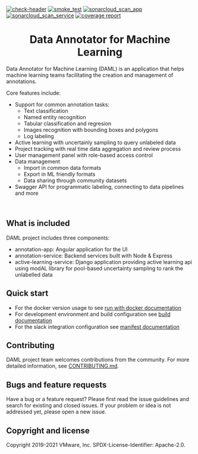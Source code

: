 [![check-header](https://github.com/vmware/data-annotator-for-machine-learning/actions/workflows/check-header.yml/badge.svg?branch=master&event=push)](https://github.com/vmware/data-annotator-for-machine-learning/actions/workflows/check-header.yml)
[![smoke_test](https://github.com/vmware/data-annotator-for-machine-learning/actions/workflows/smoke_test.yml/badge.svg?branch=master)](https://github.com/vmware/data-annotator-for-machine-learning/actions/workflows/smoke_test.yml)
[![sonarcloud_scan_app](https://github.com/vmware/data-annotator-for-machine-learning/actions/workflows/sonarcloud_scan_app.yml/badge.svg)](https://sonarcloud.io/organizations/vmware-daml/projects?search=annotation-app&sort=-analysis_date)
[![sonarcloud_scan_service](https://github.com/vmware/data-annotator-for-machine-learning/actions/workflows/sonarcloud_scan_service.yml/badge.svg)](https://sonarcloud.io/organizations/vmware-daml/projects?search=service&sort=-analysis_date)
[![coverage report](https://avatars.githubusercontent.com/in/12526?s=20&v=4 "You can find the coverage report here")](https://sonarcloud.io/dashboard?id=vmware-daml-annotation-app)

<div align='center'> <h1>Data Annotator for Machine Learning</h1> </div>

Data Annotator for Machine Learning (DAML) is an application that helps machine learning teams facilitating the creation and management of annotations.

Core features include:

- Support for common annotation tasks:
  - Text classification
  - Named entity recognition
  - Tabular classification and regresion
  - Images recognition with bounding boxes and polygons
  - Log labeling
- Active learning with uncertainly sampling to query unlabeled data
- Project tracking with real time data aggregation and review process
- User management panel with role-based access control
- Data management
  - Import in common data formats
  - Export in ML friendly formats
  - Data sharing through community datasets
- Swagger API for programmatic labeling, connecting to data pipelines and more

<br>

## What is included

DAML project includes three components:

- annotation-app: Angular application for the UI
- annotation-service: Backend services built with Node & Express
- active-learning-service: Django application providing active learning api using modAL library for pool-based uncertainty sampling to rank the unlabelled data

## Quick start

- For the docker version usage to see [run with docker documentation](RUN-WITH-DOCKER.md)
- For development environment and build configuration see [build documentation](BUILD.md)
- For the slack integration configuration see [manifest documentation](manifest.yml)

## Contributing

DAML project team welcomes contributions from the community. For more detailed information, see [CONTRIBUTING.md](CONTRIBUTING.md).

## Bugs and feature requests

Have a bug or a feature request? Please first read the issue guidelines and search for existing and closed issues. If your problem or idea is not addressed yet, please open a new issue.
<br>

## Copyright and license

Copyright 2019-2021 VMware, Inc.
SPDX-License-Identifier: Apache-2.0.
